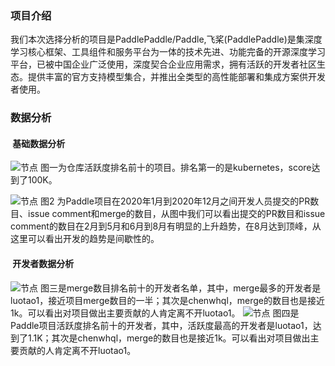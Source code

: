 ### 项目介绍
我们本次选择分析的项目是PaddlePaddle/Paddle,飞桨(PaddlePaddle)是集深度学习核心框架、工具组件和服务平台为一体的技术先进、功能完备的开源深度学习平台，已被中国企业广泛使用，深度契合企业应用需求，拥有活跃的开发者社区生态。提供丰富的官方支持模型集合，并推出全类型的高性能部署和集成方案供开发者使用。
### 数据分析
####  基础数据分析
![节点](../img/排名前十的项目.png)
图一为仓库活跃度排名前十的项目。排名第一的是kubernetes，score达到了100K。

![节点](../img/mergePRIssue.png)
图2 为Paddle项目在2020年1月到2020年12月之间开发人员提交的PR数目、issue comment和merge的数目，从图中我们可以看出提交的PR数目和issue comment的数目在2月到5月和6月到8月有明显的上升趋势，在8月达到顶峰，从这里可以看出开发的趋势是间歇性的。



####  开发者数据分析
![节点](../img/merge前十的开发者.png)
图三是merge数目排名前十的开发者名单，其中，merge最多的开发者是luotao1，接近项目merge数目的一半；其次是chenwhql，merge的数目也是接近1k。可以看出对项目做出主要贡献的人肯定离不开luotao1。
![节点](../img/活跃度前十的开发者.png)
图四是Paddle项目活跃度排名前十的开发者，其中，活跃度最高的开发者是luotao1，达到了1.1K；其次是chenwhql，merge的数目也是接近1k。可以看出对项目做出主要贡献的人肯定离不开luotao1。



